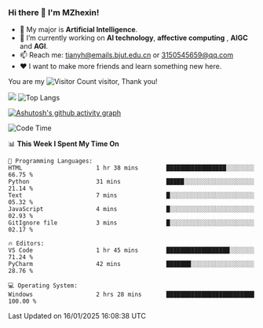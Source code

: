 ### Hi there 👋 I'm MZhexin!

- 💬 My major is **Artificial Intelligence**.
- 🔭 I’m currently working on **AI technology**, **affective computing** , **AIGC** and **AGI**.
- 📫 Reach me: <tianyh@emails.bjut.edu.cn> or <3150545659@qq.com>
- :heart: I want to make more friends and learn something new here.

You are my ![Visitor Count](https://profile-counter.glitch.me/MZhexin/count.svg) visitor, Thank you!

 ![](https://github-readme-stats.vercel.app/api?username=MZhexin&show_icons=true&theme=transparent) ![Top Langs](https://github-readme-stats.vercel.app/api/top-langs/?username=MZhexin&layout=compact&theme=tokyonight) 

[![Ashutosh's github activity graph](https://github-readme-activity-graph.vercel.app/graph?username=MZhexin)](https://github.com/ashutosh00710/github-readme-activity-graph)



<!--START_SECTION:waka-->
![Code Time](http://img.shields.io/badge/Code%20Time-285%20hrs%2040%20mins-blue)

📊 **This Week I Spent My Time On** 

```text
💬 Programming Languages: 
HTML                     1 hr 38 mins        █████████████████░░░░░░░░   66.75 % 
Python                   31 mins             █████░░░░░░░░░░░░░░░░░░░░   21.14 % 
Text                     7 mins              █░░░░░░░░░░░░░░░░░░░░░░░░   05.32 % 
JavaScript               4 mins              █░░░░░░░░░░░░░░░░░░░░░░░░   02.93 % 
GitIgnore file           3 mins              █░░░░░░░░░░░░░░░░░░░░░░░░   02.17 % 

🔥 Editors: 
VS Code                  1 hr 45 mins        ██████████████████░░░░░░░   71.24 % 
PyCharm                  42 mins             ███████░░░░░░░░░░░░░░░░░░   28.76 % 

💻 Operating System: 
Windows                  2 hrs 28 mins       █████████████████████████   100.00 % 
```


 Last Updated on 16/01/2025 16:08:38 UTC
<!--END_SECTION:waka-->



